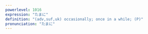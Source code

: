 ```yaml
---
powerlevel: 1016
expression: "たまに"
definition: "(adv,suf,uk) occasionally; once in a while; (P)"
pronunciation: "たまに"
---
```

